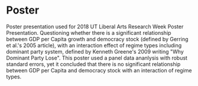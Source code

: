 # Poster
Poster presentation used for 2018 UT Liberal Arts Research Week Poster Presentation. Questioning whether there is a significant relationship between GDP per Capita growth and democracy stock (defined by Gerring et al.'s 2005 article), with an interaction effect of regime types including dominant party system, defined by Kenneth Greene's 2009 writing "Why Dominant Party Lose". This poster used a panel data ananlysis with robust standard errors, yet it concluded that there is no significant relationship between GDP per Capita and democracy stock with an interaction of regime types. 
